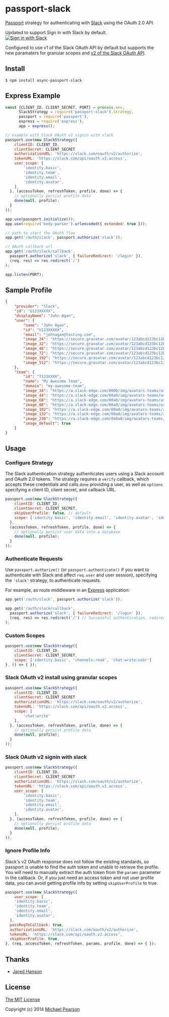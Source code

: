 # passport-slack

[Passport](https://github.com/jaredhanson/passport) strategy for authenticating
with [Slack](https://slack.com) using the OAuth 2.0 API.

Updated to support Sign in with Slack by default.<br>
[![Sign in with Slack](https://a.slack-edge.com/accd8/img/sign_in_with_slack.png)](https://api.slack.com/docs/sign-in-with-slack#identify_users_and_their_teams)

Configured to use v1 of the Slack OAuth API by default but supports the new paramaters for granular scopes and [v2 of the Slack OAuth API](https://api.slack.com/authentication/oauth-v2).

## Install
```shell
$ npm install async-passport-slack
```

## Express Example
```js
const {CLIENT_ID, CLIENT_SECRET, PORT} = process.env,
      SlackStrategy = require('passport-slack').Strategy,
      passport = require('passport'),
      express = require('express'),
      app = express();

// example with Slack OAuth v2 signin with slack
passport.use(new SlackStrategy({
    clientID: CLIENT_ID,
    clientSecret: CLIENT_SECRET
    authorizationURL: 'https://slack.com/oauth/v2/authorize',
    tokenURL: 'https://slack.com/api/oauth.v2.access',
    user_scope: [
        'identity.basic',
        'identity.team',
        'identity.email',
        'identity.avatar',
    ],
  }, (accessToken, refreshToken, profile, done) => {
    // optionally persist profile data
    done(null, profile);
  }
));

app.use(passport.initialize());
app.use(require('body-parser').urlencoded({ extended: true }));

// path to start the OAuth flow
app.get('/auth/slack', passport.authorize('slack'));

// OAuth callback url
app.get('/auth/slack/callback', 
  passport.authorize('slack', { failureRedirect: '/login' }),
  (req, res) => res.redirect('/')
);

app.listen(PORT);
```

## Sample Profile
```json
{
    "provider": "Slack",
    "id": "U123XXXXX",
    "displayName": "John Agan",
    "user": {
        "name": "John Agan",
        "id": "U123XXXXX",
        "email": "johnagan@testing.com",
        "image_24": "https://secure.gravatar.com/avatar/123abcd123bc12b3c.jpg?s=24&d=https%3A%2F%2Fa.slack-edge.com%2F66f9%2Fimg%2Favatars%2Fava_0000-24.png",
        "image_32": "https://secure.gravatar.com/avatar/123abcd123bc12b3c.jpg?s=32&d=https%3A%2F%2Fa.slack-edge.com%2F66f9%2Fimg%2Favatars%2Fava_0000-32.png",
        "image_48": "https://secure.gravatar.com/avatar/123abcd123bc12b3c.jpg?s=48&d=https%3A%2F%2Fa.slack-edge.com%2F66f9%2Fimg%2Favatars%2Fava_0000-48.png",
        "image_72": "https://secure.gravatar.com/avatar/123abcd123bc12b3c.jpg?s=72&d=https%3A%2F%2Fa.slack-edge.com%2F66f9%2Fimg%2Favatars%2Fava_0000-72.png",
        "image_192": "https://secure.gravatar.com/avatar/123abcd123bc12b3c.jpg?s=192&d=https%3A%2F%2Fa.slack-edge.com%2F7fa9%2Fimg%2Favatars%2Fava_0000-192.png",
        "image_512": "https://secure.gravatar.com/avatar/123abcd123bc12b3c.jpg?s=512&d=https%3A%2F%2Fa.slack-edge.com%2F7fa9%2Fimg%2Favatars%2Fava_0000-512.png"
    },
    "team": {
        "id": "T123XXXX",
        "name": "My Awesome Team",
        "domain": "my-awesome-team",
        "image_34": "https://a.slack-edge.com/0000/img/avatars-teams/ava_0000-00.png",
        "image_44": "https://a.slack-edge.com/00a0/img/avatars-teams/ava_0000-00.png",
        "image_68": "https://a.slack-edge.com/00a0/img/avatars-teams/ava_0000-00.png",
        "image_88": "https://a.slack-edge.com/00a0/img/avatars-teams/ava_0000-00.png",
        "image_102": "https://a.slack-edge.com/00a0/img/avatars-teams/ava_0000-000.png",
        "image_132": "https://a.slack-edge.com/00a0/img/avatars-teams/ava_0000-000.png",
        "image_230": "https://a.slack-edge.com/0a0a0/img/avatars-teams/ava_0000-000.png",
        "image_default": true
    }
}

```

## Usage

### Configure Strategy

The Slack authentication strategy authenticates users using a Slack
account and OAuth 2.0 tokens.  The strategy requires a `verify` callback, which
accepts these credentials and calls `done` providing a user, as well as
`options` specifying a client ID, client secret, and callback URL.

```js
passport.use(new SlackStrategy({
    clientID: CLIENT_ID,
    clientSecret: CLIENT_SECRET,
    skipUserProfile: false, // default
    scope: ['identity.basic', 'identity.email', 'identity.avatar', 'identity.team'] // default
  },
  (accessToken, refreshToken, profile, done) => {
    // optionally persist user data into a database
    done(null, profile);
  }
));
```

### Authenticate Requests

Use `passport.authorize()` (or `passport.authenticate()` if you want to authenticate with Slack and affect `req.user` and user session), specifying the `'slack'` strategy, to
authenticate requests.

For example, as route middleware in an [Express](http://expressjs.com/)
application:

```js
app.get('/auth/slack', passport.authorize('slack'));

app.get('/auth/slack/callback',
  passport.authorize('slack', { failureRedirect: '/login' }),
  (req, res) => res.redirect('/') // Successful authentication, redirect home.
);
```

### Custom Scopes
```js
passport.use(new SlackStrategy({
	clientID: CLIENT_ID,
	clientSecret: CLIENT_SECRET,
	scope: ['identity.basic', 'channels:read', 'chat:write:user']
}, () => { });
```

### Slack OAuth v2 install using granular scopes
```js
passport.use(new SlackStrategy({
    clientID: CLIENT_ID,
    clientSecret: CLIENT_SECRET
    authorizationURL: 'https://slack.com/oauth/v2/authorize',
    tokenURL: 'https://slack.com/api/oauth.v2.access',
    scope: [
        'chat:write'
    ],
  }, (accessToken, refreshToken, profile, done) => {
    // optionally persist profile data
    done(null, profile);
  }
));
```

### Slack OAuth v2 signin with slack
```js
passport.use(new SlackStrategy({
    clientID: CLIENT_ID,
    clientSecret: CLIENT_SECRET
    authorizationURL: 'https://slack.com/oauth/v2/authorize',
    tokenURL: 'https://slack.com/api/oauth.v2.access',
    user_scope: [
        'identity.basic',
        'identity.team',
        'identity.email',
        'identity.avatar',
    ],
  }, (accessToken, refreshToken, profile, done) => {
    // optionally persist profile data
    done(null, profile);
  }
));
```

### Ignore Profile Info
Slack's v2 OAuth response does not follow the existing standards, so passport is unable to find the auth token and unable to retrieve the profile. You will need to manually
extract the auth token from the `params` parameter in the callback.
Or, if you just need an access token and not user profile data, you can avoid getting profile info by setting `skipUserProfile` to true.
```js
passport.use(new SlackStrategy({
	user_scope: [
    'identity.basic',
    'identity.team',
    'identity.email',
    'identity.avatar',
  ],
  passReqToCallback: true,
  authorizationURL: 'https://slack.com/oauth/v2/authorize',
  tokenURL: 'https://slack.com/api/oauth.v2.access',
  skipUserProfile: true,
}, (req, accessToken, refreshToken, params, profile, done) => { });
```

## Thanks

  - [Jared Hanson](http://github.com/jaredhanson)

## License

[The MIT License](http://opensource.org/licenses/MIT)

Copyright (c) 2014 [Michael Pearson](http://github.com/mjpearson)

